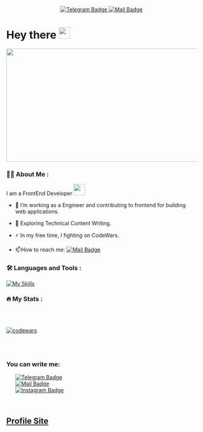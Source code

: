 <div id="badges" align="center">
  <a href="https://t.me/Zhilyasov">
    <img src="https://img.shields.io/badge/Telegram-2CA5E0?style=for-the-badge&logo=telegram&logoColor=white" alt="Telegram Badge"/>
  </a>
  <a href="mailto:zhilyasovit@gmail.com">
    <img src="https://img.shields.io/badge/Gmail-D14836?style=for-the-badge&logo=gmail&logoColor=white" alt="Mail Badge"/>
  </a>
  <!--
  <a href="https://www.upwork.com/freelancers/~013f05fc39d7015c50">
    <img src="https://img.shields.io/badge/UpWork-6FDA44?style=for-the-badge&logo=Upwork&logoColor=white" alt="Upwork Badge"/>
  </a>
  -->
</div>
<div align="center">
  <img src="https://komarev.com/ghpvc/?username=Zhilyasov&style=flat-square&color=blue" alt=""/>
</div>

<h1>
  Hey there
  <img src="https://media.giphy.com/media/hvRJCLFzcasrR4ia7z/giphy.gif" width="30px"/>  
</h1>


<div align="center">
<!--   <img src="https://media.giphy.com/media/dWesBcTLavkZuG35MI/giphy.gif" width="600" height="300"/> -->
  <img src="https://media.giphy.com/media/zOvBKUUEERdNm/giphy.gif" width="600" height="300"/>
</div>

### :man_technologist: About Me :
I am a FrontEnd Developer <img src="https://media.giphy.com/media/WUlplcMpOCEmTGBtBW/giphy.gif" width="30">

- :telescope: I’m working as a Engineer and contributing to frontend for building web applications.

- :seedling: Exploring Technical Content Writing.

- :zap: In my free time, I fighting on CodeWars.

- :mailbox:How to reach me: [![Mail Badge](https://img.shields.io/badge/Gmail-D14836?style=for-the-badge&logo=gmail&logoColor=white)](mailto:zhilyasovit@gmail.com)

### :hammer_and_wrench: Languages and Tools :

[![My Skills](https://skillicons.dev/icons?i=react,js,ts,html,css,tailwind,git,webpack&perline=7)](https://skillicons.dev)


### :fire: My Stats :
<!--
[![GitHub Streak](https://streak-stats.demolab.com?user=Zhilyasov&theme=dark&background=45%2C000000%2C000000)](https://git.io/streak-stats)
-->
<br>
<!--
[![KnlnKS's LeetCode stats](https://leetcode-stats-six.vercel.app/api?username=Zhilyasov&theme=dark)](https://github.com/Zhilyasov/leetcode-stats)
-->
<br>

[![codewars](https://www.codewars.com/users/Zhilyasov/badges/large)](https://www.codewars.com/users/Zhilyasov)

<br>
<!--
![](https://github-profile-summary-cards.vercel.app/api/cards/stats?username=Zhilyasov&theme=solarized_dark)
-->
<br>
<!--
### Activity:
-->
<!--
<picture>
  <source media="(prefers-color-scheme: dark)" srcset="https://github.com/Zhilyasov/Zhilyasov/blob/output/github-contribution-grid-snake-dark.svg" />
  <source media="(prefers-color-scheme: light)" srcset="https://github.com/Zhilyasov/Zhilyasov/blob/output/github-contribution-grid-snake.svg" />
  <img alt="github-snake" src="github-snake.svg" />
</picture>
<br>
-->

### You can write me:
<div>
  <ul>
    <a href="https://t.me/Zhilyasov">
      <img src="https://img.shields.io/badge/Telegram-2CA5E0?style=for-the-badge&logo=telegram&logoColor=white" alt="Telegram Badge"/>
    </a>
    <br>
    <a href="mailto:zhilyasovit@gmail.com">
      <img src="https://img.shields.io/badge/Gmail-D14836?style=for-the-badge&logo=gmail&logoColor=white" alt="Mail Badge"/>
    </a>
    <br>
    <a href="https://www.instagram.com/zhilyasov07" items="center">
      <img src="https://img.shields.io/badge/Instagram-E4405F?style=for-the-badge&logo=instagram&logoColor=white" alt="Instagram Badge">
    </a>
  </ul>
</div>

<br>
<h2>  
  <a href="https://zhilyasov.vercel.app">
    Profile Site
  </a>
</h2>

<br>

<!--
![soft](https://capsule-render.vercel.app/api?type=soft&color=gradient&text=Come%20again!&fontSize=40&animation=twinkling)
-->
